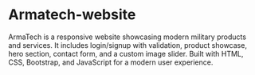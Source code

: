 # Armatech-website
ArmaTech is a responsive website showcasing modern military products and services. It includes login/signup with validation, product showcase, hero section, contact form, and a custom image slider. Built with HTML, CSS, Bootstrap, and JavaScript for a modern user experience.
